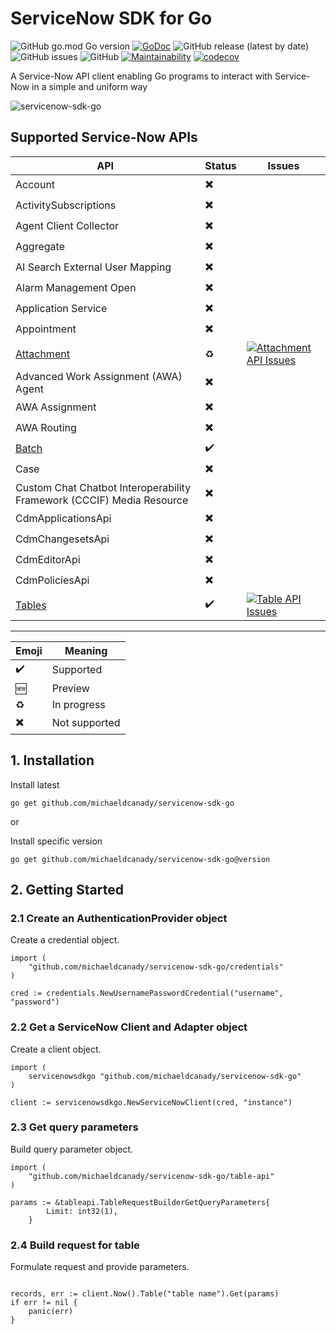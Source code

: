 # ServiceNow SDK for Go

![GitHub go.mod Go version](https://img.shields.io/github/go-mod/go-version/michaeldcanady/servicenow-sdk-go?style=plastic)
[![GoDoc](https://img.shields.io/static/v1?style=plastic&label=godoc&message=reference&color=blue)](https://pkg.go.dev/github.com/michaeldcanady/servicenow-sdk-go)
![GitHub release (latest by date)](https://img.shields.io/github/v/release/michaeldcanady/servicenow-sdk-go?style=plastic)
![GitHub issues](https://img.shields.io/github/issues/michaeldcanady/servicenow-sdk-go?style=plastic)
![GitHub](https://img.shields.io/github/license/michaeldcanady/servicenow-sdk-go?style=plastic)
[![Maintainability](https://qlty.sh/badges/e778f295-dfb1-4637-a15e-f179549fcae4/maintainability.svg)](https://qlty.sh/gh/michaeldcanady/projects/servicenow-sdk-go)
[![codecov](https://codecov.io/gh/michaeldcanady/servicenow-sdk-go/graph/badge.svg?token=MJPM1UAI78)](https://codecov.io/gh/michaeldcanady/servicenow-sdk-go)

A Service-Now API client enabling Go programs to interact with Service-Now in a simple and uniform way

![servicenow-sdk-go](.github/servicenow-sdk-go_logo.png)

## Supported Service-Now APIs

| API                                                                                        | Status | Issues                                                                                                                                                                                                                                              |
| ------------------------------------------------------------------------------------------ | ------ | --------------------------------------------------------------------------------------------------------------------------------------------------------------------------------------------------------------------------------------------------- |
| Account                                                                                    | ✖️      |                                                                                                                                                                                                                                                     |
| ActivitySubscriptions                                                                      | ✖️      |                                                                                                                                                                                                                                                     |
| Agent Client Collector                                                                     | ✖️      |                                                                                                                                                                                                                                                     |
| Aggregate                                                                                  | ✖️      |                                                                                                                                                                                                                                                     |
| AI Search External User Mapping                                                            | ✖️      |                                                                                                                                                                                                                                                     |
| Alarm Management Open                                                                      | ✖️      |                                                                                                                                                                                                                                                     |
| Application Service                                                                        | ✖️      |                                                                                                                                                                                                                                                     |
| Appointment                                                                                | ✖️      |                                                                                                                                                                                                                                                     |
| [Attachment](https://github.com/michaeldcanady/servicenow-sdk-go/tree/main/attachment-api) | ♻️      | [![Attachment API Issues](https://img.shields.io/github/issues-raw/michaeldcanady/servicenow-sdk-go/attachment%20api?label=%20)](https://github.com/michaeldcanady/servicenow-sdk-go/labels/attachment%20api)                                       |
| Advanced Work Assignment (AWA) Agent                                                       | ✖️      |                                                                                                                                                                                                                                                     |
| AWA Assignment                                                                             | ✖️      |                                                                                                                                                                                                                                                     |
| AWA Routing                                                                                | ✖️      |                                                                                                                                                                                                                                                     |
| [Batch](https://github.com/michaeldcanady/servicenow-sdk-go/tree/main/batch-api)           | ✔️      |                                                                                                                                                                                                                                                     |
| Case                                                                                       | ✖️      |                                                                                                                                                                                                                                                     |
| Custom Chat Chatbot Interoperability Framework (CCCIF) Media Resource                      | ✖️      |                                                                                                                                                                                                                                                     |
| CdmApplicationsApi                                                                         | ✖️      |                                                                                                                                                                                                                                                     |
| CdmChangesetsApi                                                                           | ✖️      |                                                                                                                                                                                                                                                     |
| CdmEditorApi                                                                               | ✖️      |                                                                                                                                                                                                                                                     |
| CdmPoliciesApi                                                                             | ✖️      |                                                                                                                                                                                                                                                     |
| [Tables](https://github.com/michaeldcanady/servicenow-sdk-go/tree/main/table-api)          | ✔️      | [![Table API Issues](https://img.shields.io/github/issues-raw/michaeldcanady/servicenow-sdk-go/module%3A+table-api?label=%20)](https://github.com/michaeldcanady/servicenow-sdk-go/issues?q=is%3Aissue+is%3Aopen+label%3A%22module%3A+table-api%22) |
---

| Emoji | Meaning       |
| ----- | ------------- |
| ✔️     | Supported     |
| 🆕     | Preview       |
| ♻️     | In progress   |
| ✖️     | Not supported |

## 1. Installation

Install latest
```Shell
go get github.com/michaeldcanady/servicenow-sdk-go
```
or

Install specific version
```Shell
go get github.com/michaeldcanady/servicenow-sdk-go@version
```

## 2. Getting Started

### 2.1 Create an AuthenticationProvider object

Create a credential object.

```golang
import (
    "github.com/michaeldcanady/servicenow-sdk-go/credentials"
)

cred := credentials.NewUsernamePasswordCredential("username", "password")
```

### 2.2 Get a ServiceNow Client and Adapter object

Create a client object.

```golang
import (
    servicenowsdkgo "github.com/michaeldcanady/servicenow-sdk-go"
)

client := servicenowsdkgo.NewServiceNowClient(cred, "instance")
```

### 2.3 Get query parameters

Build query parameter object.

```golang
import (
    "github.com/michaeldcanady/servicenow-sdk-go/table-api"
)

params := &tableapi.TableRequestBuilderGetQueryParameters{
        Limit: int32(1),
    }
```

### 2.4 Build request for table

Formulate request and provide parameters.

```golang

records, err := client.Now().Table("table name").Get(params)
if err != nil {
    panic(err)
}
```
